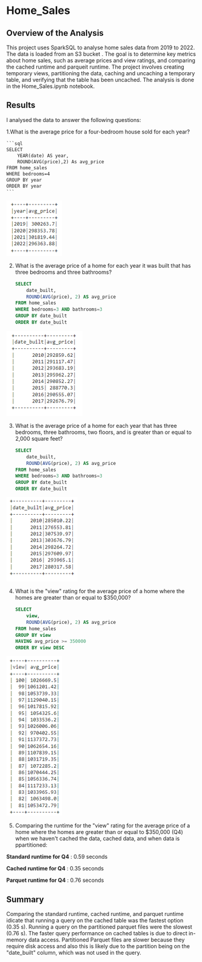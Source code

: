 # Home_Sales
## Overview of the Analysis
This project uses SparkSQL to analyse home sales data from 2019 to 2022. The data is loaded from an S3 bucket . The goal is to determine key metrics about home sales, such as average prices and view ratings, and comparing the cached runtime and parqueit runtime. The project involves creating temporary views, partitioning the data, caching and uncaching a temporary table, and verifying that the table has been uncached.
The analysis is done in the Home_Sales.ipynb notebook.

## Results
I analysed the data to answer the following questions:


1.What is the average price for a four-bedroom house sold for each year?

    ```sql
    SELECT 
        YEAR(date) AS year,
        ROUND(AVG(price),2) As avg_price
    FROM home_sales
    WHERE bedrooms=4
    GROUP BY year
    ORDER BY year
    ```
    
    
![Q1 data](Images/Q1.png)

2. What is the average price of a home for each year it was built that has three bedrooms and three bathrooms?
    ```sql
    SELECT
        date_built, 
        ROUND(AVG(price), 2) AS avg_price
    FROM home_sales
    WHERE bedrooms=3 AND bathrooms=3
    GROUP BY date_built
    ORDER BY date_built
    ```
![Q2 data](Images/Q2.png)

3. What is the average price of a home for each year that has three bedrooms, three bathrooms, two floors, and is greater than or equal to 2,000 square feet?
    ```sql
    SELECT
        date_built, 
        ROUND(AVG(price), 2) AS avg_price
    FROM home_sales
    WHERE bedrooms=3 AND bathrooms=3
    GROUP BY date_built
    ORDER BY date_built
    ```
![Q3 data](Images/Q3.png) 

4. What is the "view" rating for the average price of a home where the homes are greater than or equal to $350,000?
    ```sql
    SELECT 
        view,
        ROUND(AVG(price), 2) AS avg_price
    FROM home_sales
    GROUP BY view
    HAVING avg_price >= 350000
    ORDER BY view DESC
    ```
![Q4 data](Images/Q4.png)

5. Comparing the runtime for the "view" rating for the average price of a home where the homes are greater than or equal to $350,000 (Q4) when we haven't cached the data, cached data, and when data is ppartitioned: 

**Standard runtime for Q4** :  0.59 seconds

**Cached runtime for Q4** :  0.35 seconds

**Parquet runtime for Q4** : 0.76 seconds

## Summary
Comparing the standard runtime, cached runtime, and parquet runtime idicate that running a query on the cached table was the fastest option (0.35 s). Running a query on the partitioned parquet files were the slowest (0.76 s). 
The faster query performance on cached tables is due to direct in-memory data access. Partitioned Parquet files are slower because they require disk access and also this is likely due to the partition being on the "date_built" column, which was not used in the query.